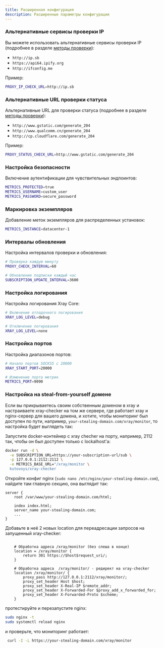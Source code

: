 ```yaml
---
title: Расширенная конфигурация
description: Расширенные параметры конфигурации
---
```


### Альтернативные сервисы проверки IP

Вы можете использовать альтернативные сервисы проверки IP (подробнее в разделе [методы проверки](/ru/configuration/check-methods)):

- `http://ip.sb`
- `https://api64.ipify.org`
- `http://ifconfig.me`

Пример:

```bash
PROXY_IP_CHECK_URL=http://ip.sb
```

### Альтернативные URL проверки статуса

Альтернативные URL для проверки статуса (подробнее в разделе [методы проверки](/ru/configuration/check-methods)):

- `http://www.gstatic.com/generate_204`
- `http://www.qualcomm.cn/generate_204`
- `http://cp.cloudflare.com/generate_204`

Пример:

```bash
PROXY_STATUS_CHECK_URL=http://www.gstatic.com/generate_204
```

### Настройка безопасности

Включение аутентификации для чувствительных эндпоинтов:

```bash
METRICS_PROTECTED=true
METRICS_USERNAME=custom_user
METRICS_PASSWORD=secure_password
```

### Маркировка экземпляров

Добавление меток экземпляров для распределенных установок:

```bash
METRICS_INSTANCE=datacenter-1
```

### Интервалы обновления

Настройка интервалов проверки и обновления:

```bash
# Проверка каждую минуту
PROXY_CHECK_INTERVAL=60

# Обновление подписки каждый час
SUBSCRIPTION_UPDATE_INTERVAL=3600
```

### Настройка логирования

Настройка логирования Xray Core:

```bash
# Включение отладочного логирования
XRAY_LOG_LEVEL=debug

# Отключение логирования
XRAY_LOG_LEVEL=none
```

### Настройка портов

Настройка диапазонов портов:

```bash
# Начало портов SOCKS5 с 20000
XRAY_START_PORT=20000

# Изменение порта метрик
METRICS_PORT=9090
```

### Настройка на steal-from-yourself домене

Если вы прикрываетесь своим собственным доменом в xray и настраиваете xray-checker на том же сервере, где работает xray и nginx-сервер для вашего домена, и хотите, чтобы мониторинг был доступен по пути, например, 
 `your-stealing-domain.com/xray/monitor`, то настройка будет выглядеть так:

Запустите docker-контейнер с xray checher на порту, например, 2112 так, чтобы он был доступен только с lockalhost'а:

```bash
docker run -d \
  -e SUBSCRIPTION_URL=https://your-subscription-url/sub \
  -p 127.0.0.1:2112:2112 \
  -e METRICS_BASE_URL="/xray/monitor \
  kutovoys/xray-checker
```

Откройте конфиг nginx (`sudo nano /etc/nginx/your-stealing-domain.com`), найдите там главную секцию, она выглядит так:

```
server {
    root /var/www/your-stealing-domain.com/html;

    index index.html;
    server_name your-stealing-domain.com;
    ...
}
```

Добавьте в неё 2 новых location для переадресации запросов на запущенный xray-checker:

```config

    # Обработка адреса /xray/monitor (без слеша в конце)
    location = /xray/monitor {
        return 301 https://$host$request_uri/;
    }

    # Обработка адреса  /xray/monitor/ - редирект на xray-checker
    location /xray/monitor/ {
        proxy_pass http://127.0.0.1:2112/xray/monitor/;
        proxy_set_header Host $host;
        proxy_set_header X-Real-IP $remote_addr;
        proxy_set_header X-Forwarded-For $proxy_add_x_forwarded_for;
        proxy_set_header X-Forwarded-Proto $scheme;
    }
```

протестируйте и перезапустите nginx:

```bash
sudo nginx -t
sudo systemctl reload nginx
```

и проверьте, что мониторинг работает:

```bash
 curl -I -L https://your-stealing-domain.com/xray/monitor
```